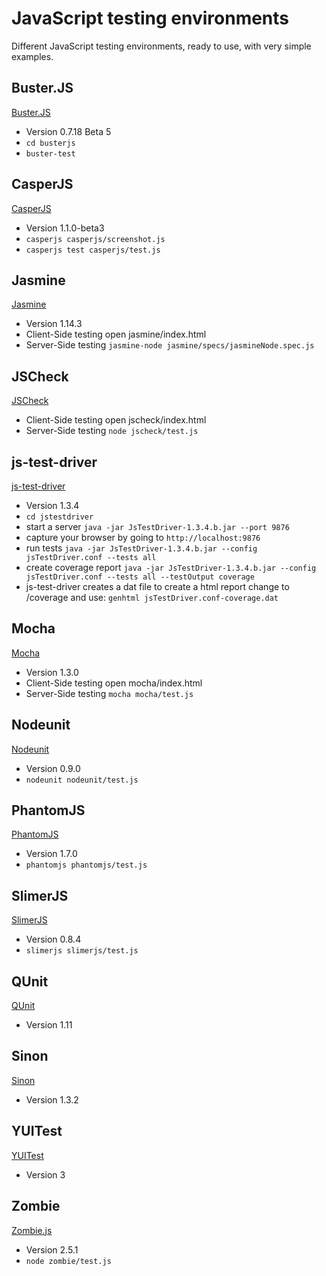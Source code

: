 # JavaScript testing environments
Different JavaScript testing environments, ready to use, with very simple examples.

## Buster.JS
[Buster.JS](http://busterjs.org)
 - Version 0.7.18 Beta 5
 - `cd busterjs`
 - `buster-test`

## CasperJS
[CasperJS](http://casperjs.org/)
 - Version 1.1.0-beta3
 - `casperjs casperjs/screenshot.js`
 - `casperjs test casperjs/test.js`

## Jasmine
[Jasmine](http://pivotal.github.com/jasmine/)
 - Version 1.14.3
 - Client-Side testing open jasmine/index.html
 - Server-Side testing `jasmine-node jasmine/specs/jasmineNode.spec.js`

## JSCheck
[JSCheck](http://jscheck.org)
 - Client-Side testing open jscheck/index.html
 - Server-Side testing `node jscheck/test.js`

## js-test-driver
[js-test-driver](http://code.google.com/p/js-test-driver/)
 - Version 1.3.4
 - `cd jstestdriver` 
 - start a server `java -jar JsTestDriver-1.3.4.b.jar --port 9876`
 - capture your browser by going to `http://localhost:9876`
 - run tests `java -jar JsTestDriver-1.3.4.b.jar --config jsTestDriver.conf --tests all`
 - create coverage report `java -jar JsTestDriver-1.3.4.b.jar --config jsTestDriver.conf --tests all --testOutput coverage`
 - js-test-driver creates a dat file to create a html report change to /coverage and use: `genhtml jsTestDriver.conf-coverage.dat`

## Mocha
[Mocha](http://visionmedia.github.com/mocha/)
 - Version 1.3.0
 - Client-Side testing open mocha/index.html
 - Server-Side testing `mocha mocha/test.js`

## Nodeunit
[Nodeunit](https://github.com/caolan/nodeunit)
 - Version 0.9.0
 - `nodeunit nodeunit/test.js`

## PhantomJS
[PhantomJS](http://phantomjs.org/)
 - Version 1.7.0
 - `phantomjs phantomjs/test.js`

## SlimerJS
[SlimerJS](http://slimerjs.org/)
 - Version 0.8.4
 - `slimerjs slimerjs/test.js`

## QUnit 
[QUnit](http://qunitjs.com/)
 - Version 1.11
 
## Sinon
[Sinon](http://sinonjs.org)
 - Version 1.3.2
 
## YUITest
[YUITest](http://developer.yahoo.com/yui/yuitest/)
 - Version 3

## Zombie
[Zombie.js](http://zombie.labnotes.org/)
 - Version 2.5.1
 - `node zombie/test.js`